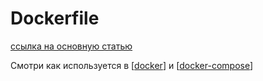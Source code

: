 # Dockerfile

[ссылка на основную статью](https://docs.docker.com/engine/reference/builder/)

Смотри как используется в [[docker]] и [[docker-compose]]

[//begin]: # "Autogenerated link references for markdown compatibility"
[docker]: ../lists/docker "Docker"
[docker-compose]: docker-compose "Docker-compose"
[//end]: # "Autogenerated link references"